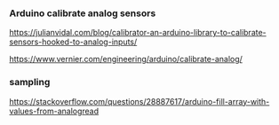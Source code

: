 ### Arduino calibrate analog sensors
https://julianvidal.com/blog/calibrator-an-arduino-library-to-calibrate-sensors-hooked-to-analog-inputs/

https://www.vernier.com/engineering/arduino/calibrate-analog/

### sampling
https://stackoverflow.com/questions/28887617/arduino-fill-array-with-values-from-analogread
